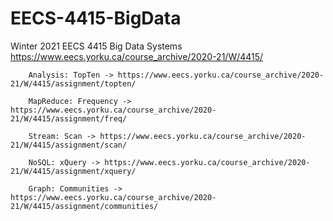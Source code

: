 # EECS-4415-BigData
Winter 2021 EECS 4415 Big Data Systems https://www.eecs.yorku.ca/course_archive/2020-21/W/4415/ 

        Analysis: TopTen -> https://www.eecs.yorku.ca/course_archive/2020-21/W/4415/assignment/topten/

        MapReduce: Frequency -> https://www.eecs.yorku.ca/course_archive/2020-21/W/4415/assignment/freq/ 

        Stream: Scan -> https://www.eecs.yorku.ca/course_archive/2020-21/W/4415/assignment/scan/ 

        NoSQL: xQuery -> https://www.eecs.yorku.ca/course_archive/2020-21/W/4415/assignment/xquery/ 

        Graph: Communities -> https://www.eecs.yorku.ca/course_archive/2020-21/W/4415/assignment/communities/ 

